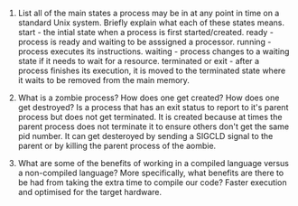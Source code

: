 1. List all of the main states a process may be in at any point in time on a standard Unix system. Briefly explain what each of these states means.
    start - the intial state when a process is first started/created.
    ready - process is ready and waiting to be asssigned a processor.
    running - process executes its instructions.
    waiting - process changes to a waiting state if it needs to wait for a resource.
    terminated or exit - after a process finishes its execution, it is moved to the terminated state where it waits to be removed from the main memory.

2. What is a zombie process? How does one get created? How does one get destroyed?
    Is a process that has an exit status to report to it's parent process but does not get terminated.
    It is created because at times the parent process does not terminate it to ensure others don't get the same pid number.
    It can get desteroyed by sending a SIGCLD signal to the parent or by killing the parent process of the aombie.

3. What are some of the benefits of working in a compiled language versus a non-compiled language? More specifically, what benefits are there to be had from taking the extra time to compile our code?
    Faster execution and optimised for the target hardware.